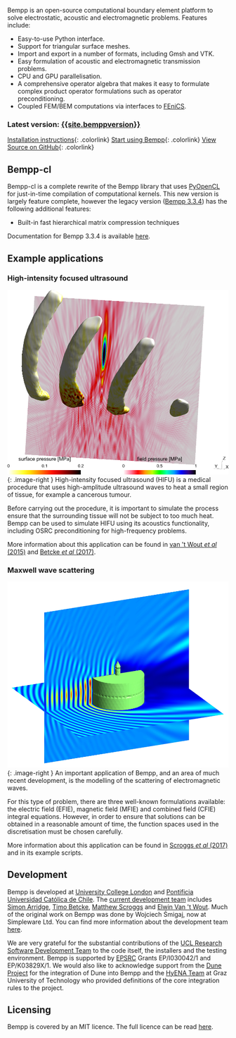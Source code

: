 Bempp is an open-source computational boundary element platform to solve electrostatic, acoustic and electromagnetic problems. Features include:

+ Easy-to-use Python interface.
+ Support for triangular surface meshes.
+ Import and export in a number of formats, including Gmsh and VTK.
+ Easy formulation of acoustic and electromagnetic transmission problems.
+ CPU and GPU parallelisation.
+ A comprehensive operator algebra that makes it easy to formulate complex product operator formulations such as operator preconditioning.
+ Coupled FEM/BEM computations via interfaces to [FEniCS](https://fenicsproject.org).

### Latest version: [{{site.bemppversion}}](changelog.md)
[Installation instructions](installation.md){: .colorlink}
[Start using Bempp](documentation/get_started.md){: .colorlink}
[View Source on GitHub](https://github.com/bempp/bempp-cl){: .colorlink}

## Bempp-cl
Bempp-cl is a complete rewrite of the Bempp library that uses [PyOpenCL](https://documen.tician.de/pyopencl/) for just-in-time compilation of computational kernels.
This new version is largely feature complete, however the legacy version ([Bempp 3.3.4](bempp334/)) has the following additional features:

+ Built-in fast hierarchical matrix compression techniques

Documentation for Bempp 3.3.4 is available [here](bempp334).

## Example applications
### High-intensity focused ultrasound
![High-intensity focused ultrasound](assets/img/hifu.png){: .image-right }
High-intensity focused ultrasound (HIFU) is a medical procedure that uses high-amplitude ultrasound waves to heat a small region of tissue, for example a cancerous tumour.

Before carrying out the procedure, it is important to simulate the process ensure that the surrounding tissue will not be subject to too much heat.
Bempp can be used to simulate HIFU using its acoustics functionality, including OSRC preconditioning for high-frequency problems.

More information about this application can be found in [van 't Wout _et al_ (2015)](publications.md#vantWout2015) and [Betcke _et al_ (2017)](publications.md#Betcke2017).

### Maxwell wave scattering
![Maxwell wave scattering](assets/img/cake.png){: .image-right }
An important application of Bempp, and an area of much recent development, is the modelling of the scattering of electromagnetic waves.

For this type of problem, there are three well-known formulations available: the electric field (EFIE), magnetic field (MFIE) and combined field (CFIE) integral equations.
However, in order to ensure that solutions can be obtained in a reasonable amount of time, the function spaces used in the discretisation must be chosen carefully.

More information about this application can be found in [Scroggs _et al_ (2017)](publications.md#Scroggs2017) and in its example scripts.

## Development
Bempp is developed at [University College London](http://www.ucl.ac.uk) and [Pontificia Universidad Católica de Chile](http://www.uc.cl).
The [current development team](team.md) includes [Simon Arridge](http://cmic.cs.ucl.ac.uk/staff/simon_arridge/), [Timo Betcke](https://sites.google.com/site/timobetcke/),
[Matthew Scroggs](http://www.mscroggs.co.uk) and [Elwin Van 't Wout](http://www.ing.uc.cl/cuerpo-docente/van-t-wout/).
Much of the original work on Bempp was done by Wojciech Śmigaj, now at Simpleware Ltd.
You can find more information about the development team [here](team.md).

We are very grateful for the substantial contributions of the [UCL Research Software Development Team](http://www.ucl.ac.uk/research-it-services/about/research-software-development) to the code itself,
the installers and the testing environment.
Bempp is supported by [EPSRC](http://www.epsrc.ac.uk/) Grants EP/I030042/1 and EP/K03829X/1.
We would also like to acknowledge support from the [Dune Project](https://www.dune-project.org/) for the integration of Dune into Bempp
and the [HyENA Team](http://portal.tugraz.at/portal/page/portal/Files/i2610/files/Forschung/Software/HyENA/html/index.html) at Graz University of Technology who provided definitions
of the core integration rules to the project.

## Licensing
Bempp is covered by an MIT licence. The full licence can be read [here](https://github.com/bempp/bempp-cl/blob/master/LICENSE.md).
